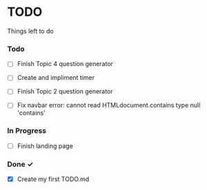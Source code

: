 # TODO

Things left to do

### Todo

- [ ] Finish Topic 4 question generator
- [ ] Create and impliment timer
- [ ] Finish Topic 2 question generator
- [ ] Fix navbar error: cannot read HTMLdocument.contains type null 'contains'


### In Progress

- [ ] Finish landing page

### Done ✓

- [x] Create my first TODO.md  
